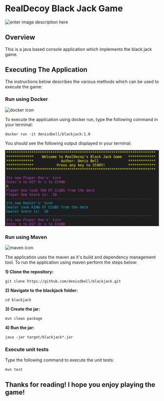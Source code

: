 
# RealDecoy Black Jack Game

![enter image description here](http://www.safeguardchemical.com/_images/logo_set/logos_blackjack.png)

## Overview

This is a java based console application which implements the black jack game.

## Executing The Application

The instructions below describes the various methods which can be used
to execute the game:

### Run using Docker 
![docker icon](https://microsoftcloudexplorer.gallerycdn.vsassets.io/extensions/microsoftcloudexplorer/visualstudiotoolsfordocker-preview/0.41.0/1482142258056/Microsoft.VisualStudio.Services.Icons.Default)


To execute the application using docker run, type the following command
in your terminal:

    docker ​run​ -it denisdbell/blackjack:1.0

You should see the following output displayed in your terminal:

![alt text](https://raw.githubusercontent.com/denisdbell/blackjack/master/blackjack.png "Black Jack Terminal")


### Run using Maven
 ![maven icon](http://roufid.com/wp-content/uploads/2016/05/eyecatch-maven.png)

The application uses the maven as it's build and dependency management tool. To run the application using maven perform the steps below:

**1) Clone the repository:**

    git clone https://github.com/denisdbell/blackjack.git

**2) Navigate to the blackjack folder:**

    cd blackjack

**3) Create the jar:**

    mvn clean package

**4) Run the jar:**

    java -jar target/blackjack*.jar
    
### Execute unit tests 

Type the following command to execute the unit tests:

    mvn test


## Thanks for reading! I hope you enjoy playing the game!













